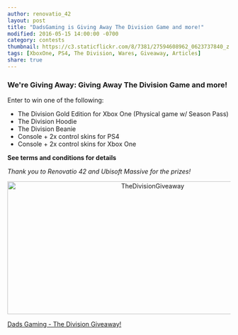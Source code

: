 ```yaml
---
author: renovatio_42
layout: post
title: "DadsGaming is Giving Away The Division Game and more!"
modified: 2016-05-15 14:00:00 -0700
category: contests
thumbnail: https://c3.staticflickr.com/8/7381/27594608962_0623737840_z.jpg	
tags: [XboxOne, PS4, The Division, Wares, Giveaway, Articles]
share: true
---
```


### We're Giving Away: Giving Away The Division Game and more! 

Enter to win one of the following:

* The Division Gold Edition for Xbox One (Physical game w/ Season Pass)
* The Division Hoodie
* The Division Beanie
* Console + 2x control skins for PS4
* Console + 2x control skins for Xbox One

**See terms and conditions for details**

*Thank you to Renovatio 42 and Ubisoft Massive for the prizes!*


<center><a data-flickr-embed="true"  href="https://www.flickr.com/photos/126304189@N08/27594608962/in/dateposted-public/" title="TheDivisionGiveaway"><img src="https://c3.staticflickr.com/8/7381/27594608962_0623737840_z.jpg" width="640" height="300" alt="TheDivisionGiveaway"></a><script async src="//embedr.flickr.com/assets/client-code.js" charset="utf-8"></script></center>

<a class="e-widget" href="https://gleam.io/K3f6q/dads-gaming-the-division-giveaway" rel="nofollow">Dads Gaming - The Division Giveaway!</a>
<script type="text/javascript" src="https://js.gleam.io/e.js" async="true"></script>
